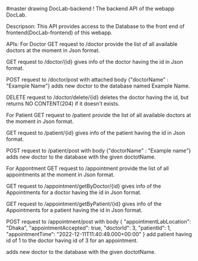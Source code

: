 #master
drawing
DocLab-backend !
The backend API of the webapp DocLab.

Descripson:
This API provides access to the Database to the front end of frontend(DocLab-frontend) of this webapp.

APIs:
For Doctor
GET request to /doctor provide the list of all available doctors at the moment in Json format.

GET request to /doctor/{id} gives info of the doctor having the id in Json format.

POST request to /doctor/post with attached body {"doctorName" : "Example Name"} adds new doctor to the database named Example Name.

DELETE request to /doctor/delete/{id} deletes the doctor having the id, but returns NO CONTENT(204) if it doesn't exists.

For Patient
GET request to /patient provide the list of all available doctors at the moment in Json format.

GET request to /patient/{id} gives info of the patient having the id in Json format.

POST request to /patient/post with body {"doctorName" : "Example name"} adds new doctor to the database with the given doctotName.

For Appontment
GET request to /appointment provide the list of all appointments at the moment in Json format.

GET request to /appointment/getByDoctor/{id} gives info of the Appointments for a doctor having the id in Json format.

GET request to /appointment/getByPatient/{id} gives info of the Appointments for a patient having the id in Json format.

POST request to /appointment/post with body { "appointmentLabLocation": "Dhaka", "appointmentAccepted": true, "doctorId": 3, "patientId": 1, "appointmentTime": "2022-12-11T11:40:49.000+00:00" } add patient having id of 1 to the doctor having id of 3 for an appointment.

adds new doctor to the database with the given doctotName.
